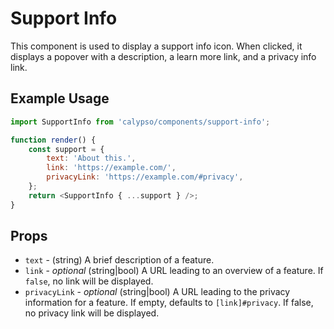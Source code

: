 # Support Info

This component is used to display a support info icon. When clicked, it displays a popover with a description, a learn more link, and a privacy info link.

## Example Usage

```js
import SupportInfo from 'calypso/components/support-info';

function render() {
	const support = {
		text: 'About this.',
		link: 'https://example.com/',
		privacyLink: 'https://example.com/#privacy',
	};
	return <SupportInfo { ...support } />;
}
```

## Props

- `text` - (string) A brief description of a feature.
- `link` - _optional_ (string|bool) A URL leading to an overview of a feature. If `false`, no link will be displayed.
- `privacyLink` - _optional_ (string|bool) A URL leading to the privacy information for a feature. If empty, defaults to `[link]#privacy`. If false, no privacy link will be displayed.
